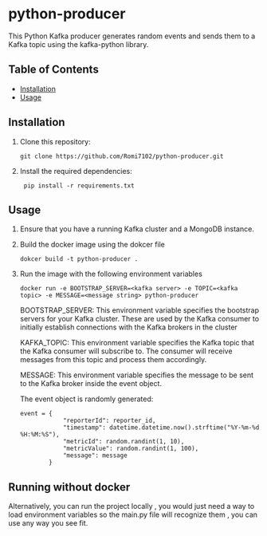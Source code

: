 # python-producer
This Python Kafka producer generates random events and sends them to a Kafka topic using the kafka-python library.

## Table of Contents
- [Installation](#installation)
- [Usage](#usage)

## Installation

1. Clone this repository:

    ```git clone https://github.com/Romi7102/python-producer.git```

2. Install the required dependencies:
    
    ``` pip install -r requirements.txt```


## Usage

1. Ensure that you have a running Kafka cluster and a MongoDB instance.

2. Build the docker image using the dokcer file

    ```dokcer build -t python-producer .```

3. Run the image with the following environment variables

    ```docker run -e BOOTSTRAP_SERVER=<kafka server> -e TOPIC=<kafka topic> -e MESSAGE=<message string> python-producer```

    BOOTSTRAP_SERVER: This environment variable specifies the bootstrap servers for your Kafka cluster. These are used by the Kafka consumer to initially establish connections with the Kafka brokers in the cluster

    KAFKA_TOPIC: This environment variable specifies the Kafka topic that the Kafka consumer will subscribe to. The consumer will receive messages from this topic and process them accordingly.

    MESSAGE: This environment variable specifies the message to be sent to the Kafka broker inside the event object.

    The event object is randomly generated:
    ``` 
    event = {
                "reporterId": reporter_id,
                "timestamp": datetime.datetime.now().strftime("%Y-%m-%d %H:%M:%S"),
                "metricId": random.randint(1, 10),
                "metricValue": random.randint(1, 100),
                "message": message
            } 
    ```

## Running without docker

Alternatively, you can run the project locally , you would just need a way to load environment variables so the main.py file will recognize them , you can use any way you see fit.
